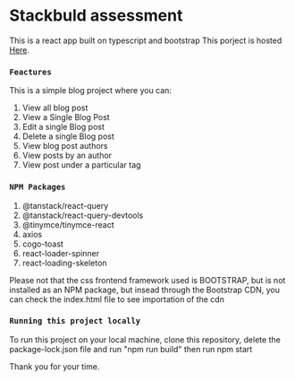 # Stackbuld assessment

This is a react app built on typescript and bootstrap
This porject is hosted [Here](https://stackbuld.web.app/posts/page/1).

### `Feactures`

This is a simple blog project where you can:

1. View all blog post
2. View a Single Blog Post
3. Edit a single Blog post
4. Delete a single Blog post
5. View blog post authors
6. View posts by an author
7. View post under a particular tag

### `NPM Packages`

1. @tanstack/react-query
2. @tanstack/react-query-devtools
3. @tinymce/tinymce-react
4. axios
5. cogo-toast
6. react-loader-spinner
7. react-loading-skeleton

Please not that the css frontend framework used is BOOTSTRAP, but is not installed as an NPM package, but insead through the Bootstrap CDN, you can check the index.html file to see importation of the cdn

### `Running this project locally`

To run this project on your local machine, clone this repository, delete the package-lock.json file and run "npm run build"
then run npm start

Thank you for your time.
